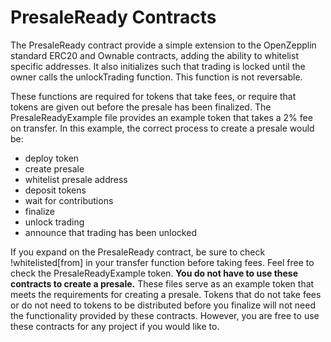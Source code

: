 # PresaleReady Contracts

The PresaleReady contract provide a simple extension to the OpenZepplin standard ERC20 and Ownable contracts, adding the ability to whitelist specific addresses. 
It also initializes such that trading is locked until the owner calls the unlockTrading function. This function is not reversable.

These functions are required for tokens that take fees, or require that tokens are given out before the presale has been finalized.
The PresaleReadyExample file provides an example token that takes a 2% fee on transfer. In this example, the correct process to create a presale would be:
- deploy token
- create presale
- whitelist presale address
- deposit tokens
- wait for contributions
- finalize
- unlock trading
- announce that trading has been unlocked

If you expand on the PresaleReady contract, be sure to check !whitelisted[from] in your transfer function before taking fees. Feel free to check the PresaleReadyExample token.
**You do not have to use these contracts to create a presale.** These files serve as an example token that meets the requirements for creating a presale. 
Tokens that do not take fees or do not need to tokens to be distributed before you finalize will not need the functionality provided by these contracts.
However, you are free to use these contracts for any project if you would like to.
